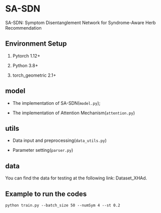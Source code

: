 # SA-SDN

SA-SDN: Symptom Disentanglement Network for Syndrome-Aware Herb Recommendation

## Environment Setup

1. Pytorch 1.12+

2. Python 3.8+
3. torch_geometric 2.1+

## model

- The implementation of SA-SDN(```model.py```);

- The implementation of Attention Mechanism(```attention.py```)

## utils

- Data input and preprocessing(```data_utils.py```)

- Parameter setting(```parser.py```)

## data

You can find the data for testing at the following link: Dataset_XHAd.

## Example to run the codes

```
python train.py --batch_size 50 --numSym 4 --st 0.2
```
